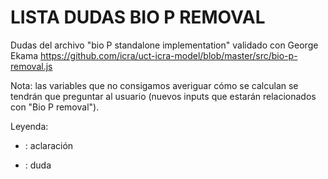 LISTA DUDAS BIO P REMOVAL
=========================

Dudas del archivo "bio P standalone implementation" validado con
George Ekama
https://github.com/icra/uct-icra-model/blob/master/src/bio-p-removal.js

Nota: las variables que no consigamos averiguar cómo se calculan se tendrán que
preguntar al usuario (nuevos inputs que estarán relacionados con "Bio P removal").

Leyenda:
  - : aclaración
  * : duda
